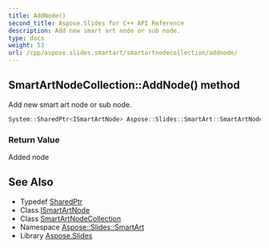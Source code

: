```yaml
---
title: AddNode()
second_title: Aspose.Slides for C++ API Reference
description: Add new smart art node or sub node.
type: docs
weight: 53
url: /cpp/aspose.slides.smartart/smartartnodecollection/addnode/
---
```

## SmartArtNodeCollection::AddNode() method


Add new smart art node or sub node.

```cpp
System::SharedPtr<ISmartArtNode> Aspose::Slides::SmartArt::SmartArtNodeCollection::AddNode() override
```


### Return Value

Added node

## See Also

* Typedef [SharedPtr](../../system/sharedptr/)
* Class [ISmartArtNode](../ismartartnode/)
* Class [SmartArtNodeCollection](./)
* Namespace [Aspose::Slides::SmartArt](../)
* Library [Aspose.Slides](../../)